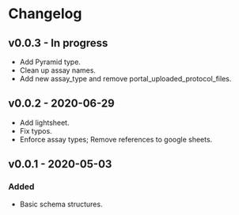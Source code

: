 # Changelog

## v0.0.3 - In progress
- Add Pyramid type.
- Clean up assay names.
- Add new assay_type and remove portal_uploaded_protocol_files.

## v0.0.2 - 2020-06-29
- Add lightsheet.
- Fix typos.
- Enforce assay types; Remove references to google sheets.

## v0.0.1 - 2020-05-03
### Added
- Basic schema structures.
